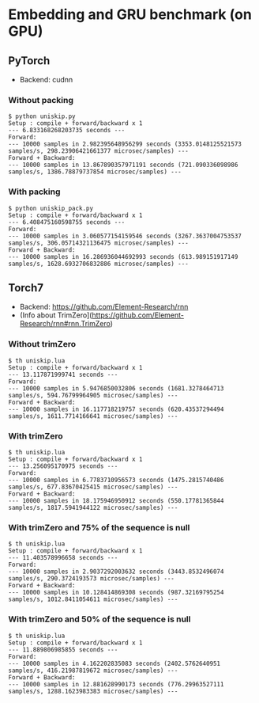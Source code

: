 # Embedding and GRU benchmark (on GPU)

## PyTorch

- Backend: cudnn

### Without packing

```
$ python uniskip.py 
Setup : compile + forward/backward x 1
--- 6.833168268203735 seconds ---
Forward:
--- 10000 samples in 2.982395648956299 seconds (3353.0148125521573 samples/s, 298.23906421661377 microsec/samples) ---
Forward + Backward:
--- 10000 samples in 13.867890357971191 seconds (721.090336098986 samples/s, 1386.78879737854 microsec/samples) ---
```

### With packing

```
$ python uniskip_pack.py 
Setup : compile + forward/backward x 1
--- 6.408475160598755 seconds ---
Forward:
--- 10000 samples in 3.060577154159546 seconds (3267.3637004753537 samples/s, 306.05714321136475 microsec/samples) ---
Forward + Backward:
--- 10000 samples in 16.286936044692993 seconds (613.989151917149 samples/s, 1628.6932706832886 microsec/samples) ---
```

## Torch7

- Backend: https://github.com/Element-Research/rnn
- (Info about TrimZero](https://github.com/Element-Research/rnn#rnn.TrimZero)

### Without trimZero

```
$ th uniskip.lua
Setup : compile + forward/backward x 1 
--- 13.117871999741 seconds ---  
Forward: 
--- 10000 samples in 5.9476850032806 seconds (1681.3278464713 samples/s, 594.76799964905 microsec/samples) --- 
Forward + Backward:  
--- 10000 samples in 16.117718219757 seconds (620.43537294494 samples/s, 1611.7714166641 microsec/samples) --- 
```

### With trimZero

```
$ th uniskip.lua
Setup : compile + forward/backward x 1 
--- 13.256095170975 seconds ---  
Forward: 
--- 10000 samples in 6.7783710956573 seconds (1475.2815740486 samples/s, 677.83670425415 microsec/samples) --- 
Forward + Backward:  
--- 10000 samples in 18.175946950912 seconds (550.17781365844 samples/s, 1817.5941944122 microsec/samples) ---
``` 

### With trimZero and 75% of the sequence is null

```
$ th uniskip.lua
Setup : compile + forward/backward x 1 
--- 11.403578996658 seconds ---  
Forward: 
--- 10000 samples in 2.9037292003632 seconds (3443.8532496074 samples/s, 290.3724193573 microsec/samples) ---  
Forward + Backward:  
--- 10000 samples in 10.128414869308 seconds (987.32169795254 samples/s, 1012.8411054611 microsec/samples) ---
``` 

### With trimZero and 50% of the sequence is null

```
$ th uniskip.lua
Setup : compile + forward/backward x 1 
--- 11.889806985855 seconds ---  
Forward: 
--- 10000 samples in 4.162202835083 seconds (2402.5762640951 samples/s, 416.21987819672 microsec/samples) ---  
Forward + Backward:  
--- 10000 samples in 12.881628990173 seconds (776.29963527111 samples/s, 1288.1623983383 microsec/samples) ---
```